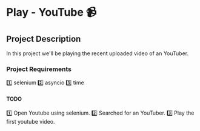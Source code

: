 # Play - YouTube 📹

## Project Description
In this project we'll be playing the recent uploaded video of an YouTuber.

### Project Requirements
1️⃣ selenium 
2️⃣ asyncio
3️⃣ time

#### TODO
1️⃣ Open Youtube using selenium. 
2️⃣ Searched for an YouTuber.
3️⃣ Play the first youtube video.

